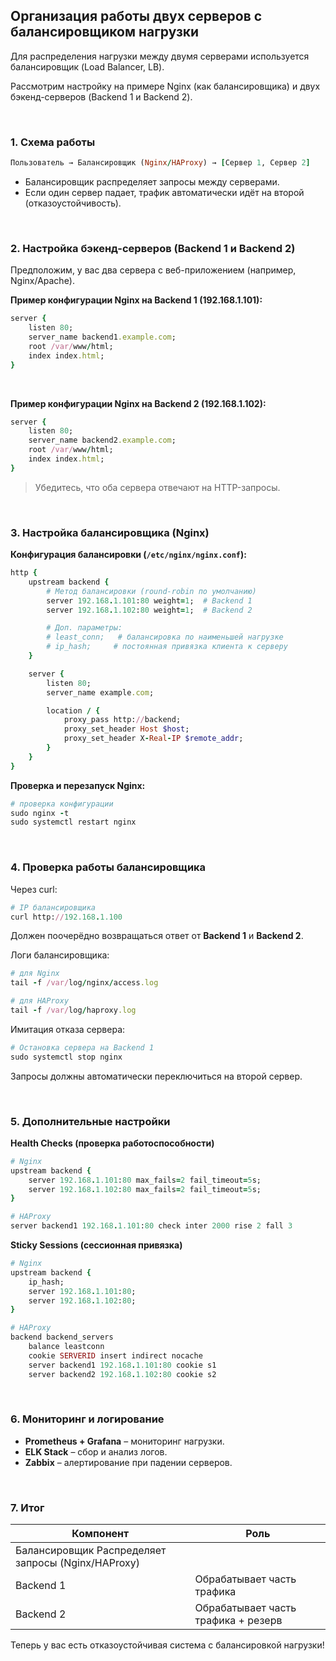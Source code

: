 ## Организация работы двух серверов с балансировщиком нагрузки

Для распределения нагрузки между двумя серверами используется балансировщик (Load Balancer, LB).

Рассмотрим настройку на примере Nginx (как балансировщика) и двух бэкенд-серверов (Backend 1 и Backend 2).


<br>

### 1. Схема работы

```ruby
Пользователь → Балансировщик (Nginx/HAProxy) → [Сервер 1, Сервер 2]
```

- Балансировщик распределяет запросы между серверами.
- Если один сервер падает, трафик автоматически идёт на второй (отказоустойчивость).


<br>

### 2. Настройка бэкенд-серверов (Backend 1 и Backend 2)

Предположим, у вас два сервера с веб-приложением (например, Nginx/Apache).

**Пример конфигурации Nginx на Backend 1 (192.168.1.101):**

```ruby
server {
    listen 80;
    server_name backend1.example.com;
    root /var/www/html;
    index index.html;
}
```

<br>

**Пример конфигурации Nginx на Backend 2 (192.168.1.102):**

```ruby
server {
    listen 80;
    server_name backend2.example.com;
    root /var/www/html;
    index index.html;
}
```

> Убедитесь, что оба сервера отвечают на HTTP-запросы.


<br>

### 3. Настройка балансировщика (Nginx)

**Конфигурация балансировки (`/etc/nginx/nginx.conf`):**

```ruby
http {
    upstream backend {
        # Метод балансировки (round-robin по умолчанию)
        server 192.168.1.101:80 weight=1;  # Backend 1
        server 192.168.1.102:80 weight=1;  # Backend 2

        # Доп. параметры:
        # least_conn;   # балансировка по наименьшей нагрузке
        # ip_hash;     # постоянная привязка клиента к серверу
    }

    server {
        listen 80;
        server_name example.com;

        location / {
            proxy_pass http://backend;
            proxy_set_header Host $host;
            proxy_set_header X-Real-IP $remote_addr;
        }
    }
}
```

**Проверка и перезапуск Nginx:**

```ruby
# проверка конфигурации
sudo nginx -t 
sudo systemctl restart nginx
```


<br>

### 4. Проверка работы балансировщика

Через curl:

```ruby
# IP балансировщика
curl http://192.168.1.100  
```

Должен поочерёдно возвращаться ответ от **Backend 1** и **Backend 2**.

Логи балансировщика:

```ruby
# для Nginx
tail -f /var/log/nginx/access.log

# для HAProxy
tail -f /var/log/haproxy.log
```

Имитация отказа сервера:

```ruby
# Остановка сервера на Backend 1
sudo systemctl stop nginx  
```

Запросы должны автоматически переключиться на второй сервер.


<br>

### 5. Дополнительные настройки

**Health Checks (проверка работоспособности)**



```ruby
# Nginx
upstream backend {
    server 192.168.1.101:80 max_fails=2 fail_timeout=5s;
    server 192.168.1.102:80 max_fails=2 fail_timeout=5s;
}

# HAProxy
server backend1 192.168.1.101:80 check inter 2000 rise 2 fall 3
```

**Sticky Sessions (сессионная привязка)**

```ruby
# Nginx
upstream backend {
    ip_hash;
    server 192.168.1.101:80;
    server 192.168.1.102:80;
}

# HAProxy
backend backend_servers
    balance leastconn
    cookie SERVERID insert indirect nocache
    server backend1 192.168.1.101:80 cookie s1
    server backend2 192.168.1.102:80 cookie s2
```


<br>

### 6. Мониторинг и логирование

- **Prometheus + Grafana** – мониторинг нагрузки.
- **ELK Stack** – сбор и анализ логов.
- **Zabbix** – алертирование при падении серверов.


<br>

### 7. Итог

| Компонент | Роль |
| ------- | ----------- |
| Балансировщик	Распределяет запросы (Nginx/HAProxy)
| Backend 1 | Обрабатывает часть трафика |
| Backend 2 | Обрабатывает часть трафика + резерв |

Теперь у вас есть отказоустойчивая система с балансировкой нагрузки!
